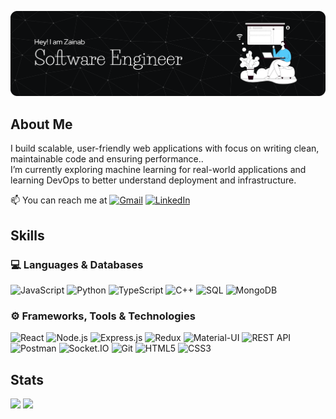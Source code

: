 ![Header](./header.png)

 ## About Me
I build scalable, user-friendly web applications with focus on writing clean, maintainable code and ensuring performance..  
I’m currently exploring machine learning for real-world applications and learning DevOps to better understand deployment and infrastructure.


 📫 You can reach me at   [![Gmail](https://img.shields.io/badge/Email-D14836?style=flat&logo=gmail&logoColor=white)](mailto:zainabhareemtayyab@gmail.com) [![LinkedIn](https://img.shields.io/badge/LinkedIn-0077B5?style=flat&logo=linkedin&logoColor=white)](https://www.linkedin.com/in/hareemtayyab)





##  Skills
### 💻 Languages & Databases  
![JavaScript](https://img.shields.io/badge/JavaScript-F7DF1E?style=flat&logo=javascript&logoColor=black)
![Python](https://img.shields.io/badge/Python-3776AB?style=flat&logo=python&logoColor=white)
![TypeScript](https://img.shields.io/badge/TypeScript-3178C6?style=flat&logo=typescript&logoColor=white)
![C++](https://img.shields.io/badge/C++-00599C?style=flat&logo=cplusplus&logoColor=white)
![SQL](https://img.shields.io/badge/SQL-4479A1?style=flat&logo=postgresql&logoColor=white)
![MongoDB](https://img.shields.io/badge/MongoDB-47A248?style=flat&logo=mongodb&logoColor=white)  

### ⚙️ Frameworks, Tools & Technologies  
![React](https://img.shields.io/badge/React-20232A?style=flat&logo=react&logoColor=61DAFB)
![Node.js](https://img.shields.io/badge/Node.js-339933?style=flat&logo=nodedotjs&logoColor=white)
![Express.js](https://img.shields.io/badge/Express.js-000000?style=flat&logo=express&logoColor=white)
![Redux](https://img.shields.io/badge/Redux-764ABC?style=flat&logo=redux&logoColor=white)
![Material-UI](https://img.shields.io/badge/MUI-007FFF?style=flat&logo=mui&logoColor=white)
![REST API](https://img.shields.io/badge/REST-02569B?style=flat&logo=rest&logoColor=white)
![Postman](https://img.shields.io/badge/Postman-FF6C37?style=flat&logo=postman&logoColor=white)
![Socket.IO](https://img.shields.io/badge/Socket.IO-010101?style=flat&logo=socketdotio&logoColor=white)
![Git](https://img.shields.io/badge/Git-F05032?style=flat&logo=git&logoColor=white)
![HTML5](https://img.shields.io/badge/HTML5-E34F26?style=flat&logo=html5&logoColor=white)
![CSS3](https://img.shields.io/badge/CSS3-1572B6?style=flat&logo=css3&logoColor=white)


##  Stats
<div>
  <img src="https://github-readme-stats.vercel.app/api?username=zhtHreem&show_icons=true&theme=radical" height="150"/>
  <img src="https://github-readme-stats.vercel.app/api/top-langs/?username=zhtHreem&layout=compact&theme=radical" height="150"/>
</div>

